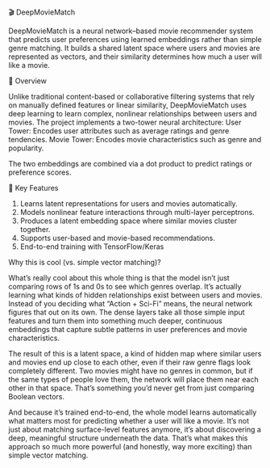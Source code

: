 🎬 DeepMovieMatch

DeepMovieMatch is a neural network–based movie recommender system that predicts user preferences using learned embeddings rather than simple genre matching. It builds a shared latent space where users and movies are represented as vectors, and their similarity determines how much a user will like a movie.

🚀 Overview

Unlike traditional content-based or collaborative filtering systems that rely on manually defined features or linear similarity, DeepMovieMatch uses deep learning to learn complex, nonlinear relationships between users and movies.
The project implements a two-tower neural architecture:
User Tower: Encodes user attributes such as average ratings and genre tendencies.
Movie Tower: Encodes movie characteristics such as genre and popularity.

The two embeddings are combined via a dot product to predict ratings or preference scores.

🧠 Key Features
1. Learns latent representations for users and movies automatically.
2. Models nonlinear feature interactions through multi-layer perceptrons.
3. Produces a latent embedding space where similar movies cluster together.
4. Supports user-based and movie-based recommendations.
5. End-to-end training with TensorFlow/Keras

Why this is cool (vs. simple vector matching)?

What’s really cool about this whole thing is that the model isn’t just comparing rows of 1s and 0s to see which genres overlap. 
It’s actually learning what kinds of hidden relationships exist between users and movies. 
Instead of you deciding what “Action + Sci-Fi” means, the neural network figures that out on its own. 
The dense layers take all those simple input features and turn them into something much deeper, continuous embeddings that capture subtle patterns in user preferences and movie characteristics.

The result of this is a latent space, a kind of hidden map where similar users and movies end up close to each other, even if their raw genre flags look completely different. 
Two movies might have no genres in common, but if the same types of people love them, the network will place them near each other in that space. 
That’s something you’d never get from just comparing Boolean vectors.

And because it’s trained end-to-end, the whole model learns automatically what matters most for predicting whether a user will like a movie. 
It’s not just about matching surface-level features anymore, it’s about discovering a deep, meaningful structure underneath the data. 
That’s what makes this approach so much more powerful (and honestly, way more exciting) than simple vector matching.
